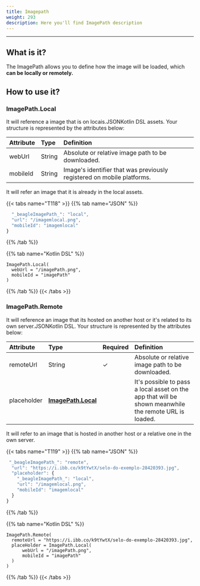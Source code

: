 ```yaml
---
title: Imagepath
weight: 293
description: Here you'll find ImagePath description
---
```


---

## What is it?

The ImagePath allows you to define how the image will be loaded, which **can be locally or remotely.** 

## How to use it?

### ImagePath.Local

It will reference a image that is on locais.JSONKotlin DSL assets. Your structure is represented by the attributes below:

| **Attribute** | **Type** | **Definition** |
| :--- | :--- | :--- |
| webUrl | String | Absolute or relative image path to be downloaded. |
| mobileId | String | Image's identifier that was previously registered on mobile platforms. |

It will refer an image that it is already in the local assets. 

{{< tabs name="T118" >}}
{{% tab name="JSON" %}}
```javascript
  "_beagleImagePath_": "local",
  "url": "/imagemlocal.png",
  "mobileId": "imagemlocal"
}
```
{{% /tab %}}

{{% tab name="Kotlin DSL" %}}
```
ImagePath.Local(
  webUrl = "/imagePath.png",
  mobileId = "imagePath"
)
```
{{% /tab %}}
{{< /tabs >}}



### ImagePath.Remote

It will reference an image that its hosted on another host or it's related to its own server.JSONKotlin DSL. Your structure is represented by the attributes below:

| **Attribute** | **Type** | Required | **Definition** |
| :--- | :--- | :--- | :--- |
| remoteUrl | String |     ✓ | Absolute or relative image path to be downloaded. |
| placeholder | **​**[**ImagePath.Local**](https://docs.usebeagle.io/api/componentes/ui/image/imagepath-1#imagepath-local)**​** |  | It's possible to pass a local asset on the app that will be shown meanwhile the remote URL is loaded. |

It will refer to an image that is hosted in another host or a relative one in the own server. 



{{< tabs name="T119" >}}
{{% tab name="JSON" %}}
```javascript
 "_beagleImagePath_": "remote",
  "url": "https://i.ibb.co/k9tYwtX/selo-do-exemplo-28420393.jpg",
  "placeholder": {
    "_beagleImagePath_": "local",
    "url": "/imagemlocal.png",
    "mobileId": "imagemlocal"
  }
}
```
{{% /tab %}}

{{% tab name="Kotlin DSL" %}}
```
ImagePath.Remote(
  remoteUrl = "https://i.ibb.co/k9tYwtX/selo-do-exemplo-28420393.jpg",
  placeHolder = ImagePath.Local(
      webUrl = "/imagePath.png",
      mobileId = "imagePath"
  )
)
```
{{% /tab %}}
{{< /tabs >}}

